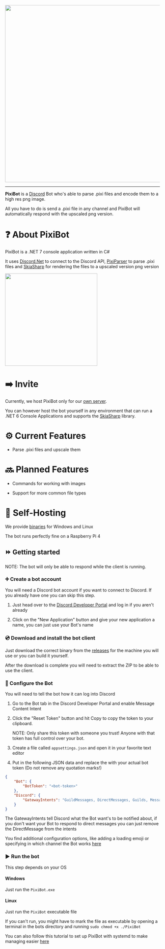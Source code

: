 <img src="https://user-images.githubusercontent.com/45312141/143664602-5a900f9a-6811-4e84-8aae-8220f98b2855.png" width="575">

---

**PixiBot** is a [Discord](https://discord.com) Bot who's able to parse .pixi files and encode them to a high res png image.

All you have to do is send a .pixi file in any channel and PixiBot will automatically respond with the upscaled png version.

# :question: About PixiBot

PixiBot is a .NET 7 console application written in C#

It uses [Discord.Net](https://github.com/discord-net/Discord.Net) to connect to the Discord API, [PixiParser](https://github.com/PixiEditor/PixiParser) to parse .pixi files and [SkiaSharp](https://github.com/mono/SkiaSharp) for rendering the files to a upscaled version png version

<img src="https://user-images.githubusercontent.com/45312141/143664509-1919f9fb-8fc7-41e8-8192-c8547f427128.png" width="300">

# :arrow_right: Invite

Currently, we host PixiBot only for our [own server](https://discord.gg/qSRMYmq).

You can however host the bot yourself in any environment that can run a .NET 6 Console Applications and supports the [SkiaSharp](https://github.com/mono/SkiaSharp) library.

# :gear: Current Features

* Parse .pixi files and upscale them

# :soon: Planned Features

* Commands for working with images

* Support for more common file types

# :runner: Self-Hosting

We provide [binaries](https://github.com/PixiEditor/PixiBot/releases/latest) for Windows and Linux

The bot runs perfectly fine on a Raspberry Pi 4

## :fast_forward: Getting started

NOTE: The bot will only be able to respond while the client is running.

### :heavy_plus_sign: Create a bot account

You will need a Discord bot account if you want to connect to Discord. If you already have one you can skip this step.

1. Just head over to the [Discord Developer Portal](https://discord.com/developers/applications) and log in if you aren't already

2. Click on the "New Application" button and give your new application a name, you can just use your Bot's name

### :cd: Download and install the bot client

Just download the correct binary from the [releases](https://github.com/PixiEditor/PixiBot/releases/latest) for the machine you will use or you can build it yourself.

After the download is complete you will need to extract the ZIP to be able to use the client.

### :wrench: Configure the Bot

You will need to tell the bot how it can log into Discord

1. Go to the Bot tab in the Discord Developer Portal and enable Message Content Intent

2. Click the "Reset Token" button and hit Copy to copy the token to your clipboard.

    NOTE: Only share this token with someone you trust! Anyone with that token has full control over your bot.

3. Create a file called `appsettings.json` and open it in your favorite text editor

4. Put in the following JSON data and replace the <bot-token> with your actual bot token (Do not remove any quotation marks!)

```json
{
    "Bot": {
        "BotToken": "<bot-token>"
    },
    "Discord": {
        "GatewayIntents": "GuildMessages, DirectMessages, Guilds, MessageContent"
    }
}
```

The GatewayIntents tell Discord what the Bot want's to be notified about, if you don't want your Bot to respond to direct messages you can just remove the DirectMessage from the intents

You find additional configuration options, like adding a loading emoji or specifying in which channel the Bot works [here](https://github.com/PixiEditor/PixiBot/wiki/Configuration)

### :arrow_forward: Run the bot

This step depends on your OS

#### Windows

Just run the `PixiBot.exe`

#### Linux

Just run the `PixiBot` executable file

If you can't run, you might have to mark the file as executable by opening a terminal in the bots directory and running `sudo chmod +x ./PixiBot`

You can also follow this tutorial to set up PixiBot with systemd to make managing easier [here](https://github.com/PixiEditor/PixiBot/wiki/Systemd)